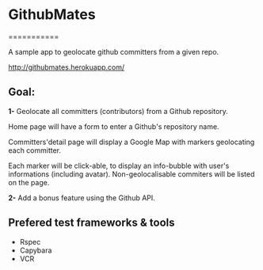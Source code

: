 # GithubMates
===========

A sample app to geolocate github committers from a given repo.

http://githubmates.herokuapp.com/

## Goal:

**1-** Geolocate all committers (contributors) from a Github repository.

Home page will have a form to enter a Github's repository name.

Committers'detail page will display a Google Map with markers geolocating each committer.

Each marker will be click-able, to display an info-bubble with user's informations (including avatar). Non-geolocalisable commiters will be listed on the page.

**2-** Add a bonus feature using the Github API.

## Prefered test frameworks & tools

* Rspec
* Capybara
* VCR

